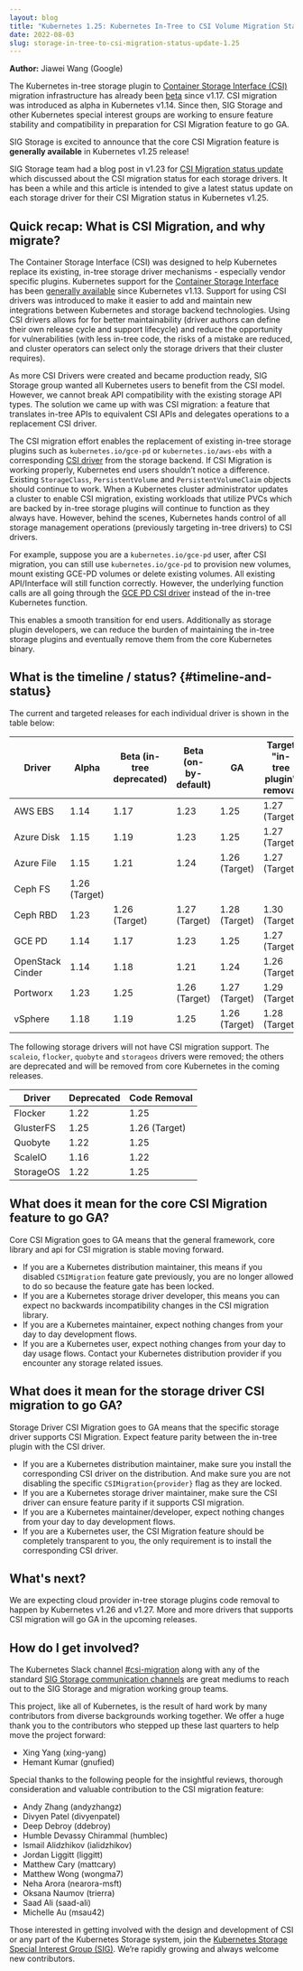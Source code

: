 ```yaml
---
layout: blog
title: "Kubernetes 1.25: Kubernetes In-Tree to CSI Volume Migration Status Update"
date: 2022-08-03
slug: storage-in-tree-to-csi-migration-status-update-1.25
---
```


**Author:** Jiawei Wang (Google)

The Kubernetes in-tree storage plugin to [Container Storage Interface (CSI)](/blog/2019/01/15/container-storage-interface-ga/) migration infrastructure has already been [beta](/blog/2019/12/09/kubernetes-1-17-feature-csi-migration-beta/) since v1.17. CSI migration was introduced as alpha in Kubernetes v1.14.
Since then, SIG Storage and other Kubernetes special interest groups are working to ensure feature stability and compatibility in preparation for CSI Migration feature to go GA.

SIG Storage is excited to announce that the core CSI Migration feature is **generally available** in Kubernetes v1.25 release!

SIG Storage team had a blog post in v1.23 for [CSI Migration status update](https://kubernetes.io/blog/2021/12/10/storage-in-tree-to-csi-migration-status-update/) which discussed about the CSI migration status for each storage  drivers. It has been a while and this article is intended to give a latest status update on each storage driver for their CSI Migration status in Kubernetes v1.25.

## Quick recap: What is CSI Migration, and why migrate?

The Container Storage Interface (CSI) was designed to help Kubernetes replace its existing, in-tree storage driver mechanisms - especially vendor specific plugins.
Kubernetes support for the [Container Storage Interface](https://github.com/container-storage-interface/spec/blob/master/spec.md#README) has been
[generally available](/blog/2019/01/15/container-storage-interface-ga/) since Kubernetes v1.13.
Support for using CSI drivers was introduced to make it easier to add and maintain new integrations between Kubernetes and storage backend technologies. Using CSI drivers allows for for better maintainability (driver authors can define their own release cycle and support lifecycle) and reduce the opportunity for vulnerabilities (with less in-tree code, the risks of a mistake are reduced, and cluster operators can select only the storage drivers that their cluster requires).

As more CSI Drivers were created and became production ready, SIG Storage group wanted all Kubernetes users to benefit from the CSI model. However, we cannot break API compatibility with the existing storage API types. The solution we came up with was CSI migration: a feature that translates in-tree APIs to equivalent CSI APIs and delegates operations to a replacement CSI driver.

The CSI migration effort enables the replacement of existing in-tree storage plugins such as `kubernetes.io/gce-pd` or `kubernetes.io/aws-ebs` with a corresponding [CSI driver](https://kubernetes-csi.github.io/docs/introduction.html) from the storage backend.
If CSI Migration is working properly, Kubernetes end users shouldn’t notice a difference. Existing `StorageClass`, `PersistentVolume` and `PersistentVolumeClaim` objects should continue to work.
When a Kubernetes cluster administrator updates a cluster to enable CSI migration, existing workloads that utilize PVCs which are backed by in-tree storage plugins will continue to function as they always have.
However, behind the scenes, Kubernetes hands control of all storage management operations (previously targeting in-tree drivers) to CSI drivers.

For example, suppose you are a `kubernetes.io/gce-pd` user, after CSI migration, you can still use `kubernetes.io/gce-pd` to provision new volumes, mount existing GCE-PD volumes or delete existing volumes. All existing API/Interface will still function correctly. However, the underlying function calls are all going through the [GCE PD CSI driver](https://github.com/kubernetes-sigs/gcp-compute-persistent-disk-csi-driver) instead of the in-tree Kubernetes function.

This enables a smooth transition for end users. Additionally as storage plugin developers, we can reduce the burden of maintaining the in-tree storage plugins and eventually remove them from the core Kubernetes binary.

## What is the timeline / status? {#timeline-and-status}

The current and targeted releases for each individual driver is shown in the table below:

| Driver           | Alpha         | Beta (in-tree deprecated) | Beta (on-by-default) | GA            | Target "in-tree plugin" removal |
| ---------------- | ------------- | ------------------------- | -------------------- | ------------- | ------------------------------- |
| AWS EBS          | 1.14          | 1.17                      | 1.23                 | 1.25          | 1.27 (Target)                   |
| Azure Disk       | 1.15          | 1.19                      | 1.23                 | 1.25          | 1.27 (Target)                   |
| Azure File       | 1.15          | 1.21                      | 1.24                 | 1.26 (Target) | 1.27 (Target)                   |
| Ceph FS          | 1.26 (Target) |                           |                      |               |                                 |
| Ceph RBD         | 1.23          | 1.26 (Target)             | 1.27 (Target)        | 1.28 (Target) | 1.30 (Target)                   |
| GCE PD           | 1.14          | 1.17                      | 1.23                 | 1.25          | 1.27 (Target)                   |
| OpenStack Cinder | 1.14          | 1.18                      | 1.21                 | 1.24          | 1.26 (Target)                   |
| Portworx         | 1.23          | 1.25                      | 1.26 (Target)        | 1.27 (Target) | 1.29 (Target)                   |
| vSphere          | 1.18          | 1.19                      | 1.25                 | 1.26 (Target) | 1.28 (Target)                   |

The following storage drivers will not have CSI migration support.
The `scaleio`, `flocker`, `quobyte` and `storageos` drivers were removed; the others are deprecated and will be removed from core Kubernetes in the coming releases.

| Driver    | Deprecated | Code Removal  |
| --------- | ---------- | ------------- |
| Flocker   | 1.22       | 1.25          |
| GlusterFS | 1.25       | 1.26 (Target) |
| Quobyte   | 1.22       | 1.25          |
| ScaleIO   | 1.16       | 1.22          |
| StorageOS | 1.22       | 1.25          |

## What does it mean for the core CSI Migration feature to go GA?

Core CSI Migration goes to GA means that the general framework, core library and api for CSI migration is stable moving forward.

- If you are a Kubernetes distribution maintainer, this means if you disabled `CSIMigration` feature gate previously, you are no longer allowed to do so because the feature gate has been locked.
- If you are a Kubernetes storage driver developer, this means you can expect no backwards incompatibility changes in the CSI migration library.
- If you are a Kubernetes maintainer, expect nothing changes from your day to day development flows.
- If you are a Kubernetes user, expect nothing changes from your day to day usage flows. Contact your Kubernetes distribution provider if you encounter any storage related issues.

## What does it mean for the storage driver CSI migration to go GA?

Storage Driver CSI Migration goes to GA means that the specific storage driver supports CSI Migration. Expect feature parity between the in-tree plugin with the CSI driver.

- If you are a Kubernetes distribution maintainer, make sure you install the corresponding
CSI driver on the distribution. And make sure you are not disabling the specific `CSIMigration{provider}` flag as they are locked.
- If you are a Kubernetes storage driver maintainer, make sure the CSI driver can ensure feature parity if it supports CSI migration.
- If you are a Kubernetes maintainer/developer, expect nothing changes from your day to day development flows.
- If you are a Kubernetes user, the CSI Migration feature should be completely transparent
to you, the only requirement is to install the corresponding CSI driver.

## What's next?

We are expecting cloud provider in-tree storage plugins code removal to happen by Kubernetes v1.26 and v1.27. More and more drivers that supports CSI migration will go GA in the upcoming releases.

## How do I get involved?

The Kubernetes Slack channel [#csi-migration](https://kubernetes.slack.com/messages/csi-migration) along with any of the standard [SIG Storage communication channels](https://github.com/kubernetes/community/blob/master/sig-storage/README.md#contact) are great mediums to reach out to the SIG Storage and migration working group teams.

This project, like all of Kubernetes, is the result of hard work by many contributors from diverse backgrounds working together. We offer a huge thank you to the contributors who stepped up these last quarters to help move the project forward:

* Xing Yang (xing-yang)
* Hemant Kumar (gnufied)

Special thanks to the following people for the insightful reviews, thorough consideration and valuable contribution to the CSI migration feature:

* Andy Zhang (andyzhangz)
* Divyen Patel (divyenpatel)
* Deep Debroy (ddebroy)
* Humble Devassy Chirammal (humblec)
* Ismail Alidzhikov (ialidzhikov)
* Jordan Liggitt (liggitt)
* Matthew Cary (mattcary)
* Matthew Wong (wongma7)
* Neha Arora (nearora-msft)
* Oksana Naumov (trierra)
* Saad Ali (saad-ali)
* Michelle Au (msau42)

Those interested in getting involved with the design and development of CSI or any part of the Kubernetes Storage system, join the [Kubernetes Storage Special Interest Group (SIG)](https://github.com/kubernetes/community/tree/master/sig-storage). We’re rapidly growing and always welcome new contributors.
